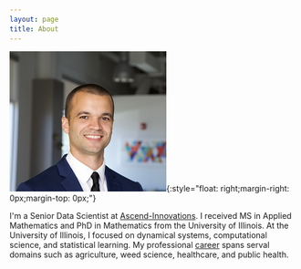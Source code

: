 ```yaml
---
layout: page
title: About
---
```


![LSTM](/images/Argen3.jpg){:style="float: right;margin-right: 0px;margin-top: 0px;"}

I'm a Senior Data Scientist at [Ascend-Innovations](http://ascend-innovations.com/).  I received MS in Applied Mathematics and PhD in Mathematics from the University of Illinois. At the University of Illinois, I focused on dynamical systems, computational science, and statistical learning.  My professional [career](https://github.com/amw9905/amw9905.github.io/raw/master/Resume/Resume.pdf) spans serval domains such as agriculture, weed science, healthcare, and public health. 
